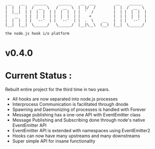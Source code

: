      __    __    ______     ______    __  ___         __    ______   
    |  |  |  |  /  __  \   /  __  \  |  |/  /        |  |  /  __  \  
    |  |__|  | |  |  |  | |  |  |  | |  '  /         |  | |  |  |  | 
    |   __   | |  |  |  | |  |  |  | |    <          |  | |  |  |  | 
    |  |  |  | |  `--'  | |  `--'  | |  .  \    __   |  | |  `--'  | 
    |__|  |__|  \______/   \______/  |__|\__\  (__)  |__|  \______/  

    the node.js hook i/o platform

# v0.4.0

# Current Status :

Rebuilt entire project for the third time in two years.

- All hooks are now separated into node.js processes
- Interprocess Communication is facilitated through dnode
- Spawning and Daemonizing of processes is handled with Forever
- Message publishing has a one-one API with EventEmitter class 
- Message Publishing and Subscribing done through node's native EventEmitter API
- EventEmitter API is extended with namespaces using EventEmitter2
- Hooks can now have many upstreams and many downstreams
- Super simple API for insane functionality
